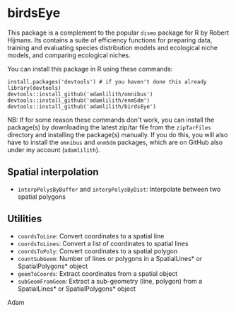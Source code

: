 # birdsEye
This package is a complement to the popular `dismo` package for R by Robert Hijmans. Its contains a suite of efficiency functions for preparing data, training and evaluating species distribution models and ecological niche models, and comparing ecological niches.

You can install this package in R using these commands:

`install.packages('devtools') # if you haven't done this already`  
`library(devtools)`  
`devtools::install_github('adamlilith/omnibus')`  
`devtools::install_github('adamlilith/enmSdm')`  
`devtools::install_github('adamlilith/birdsEye')`  

NB: If for some reason these commands don't work, you can install the package(s) by downloading the latest zip/tar file from the `zipTarFiles` directory and installing the package(s) manually. If you do this, you will also have to install the `omnibus` and `enmSdm` packages, which are on GitHub also under my account (`adamlilith`).

## Spatial interpolation
* `interpPolysByBuffer` and `interpPolysByDist`: Interpolate between two spatial polygons

## Utilities
* `coordsToLine`: Convert coordinates to a spatial line
* `coordsToLines`: Convert a list of coordinates to spatial lines
* `coordsToPoly`: Convert coordinates to a spatial polygon
* `countSubGeom`: Number of lines or polygons in a SpatialLines* or SpatialPolygons* object
* `geomToCoords`: Extract coordinates from a spatial object
* `subGeomFromGeom`: Extract a sub-geometry (line, polygon) from a SpatialLines* or SpatialPolygons* object

Adam